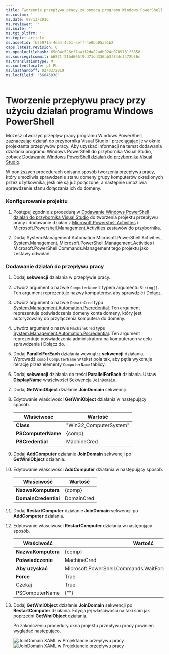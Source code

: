 ```yaml
---
title: Tworzenie przepływu pracy za pomocą programu Windows PowerShell działań | Dokumentacja firmy Microsoft
ms.custom: ''
ms.date: 09/13/2016
ms.reviewer: ''
ms.suite: ''
ms.tgt_pltfrm: ''
ms.topic: article
ms.assetid: fb55971a-4ea4-4c51-aeff-4e0bb05a51b2
caps.latest.revision: 6
ms.openlocfilehash: 65d04c526ef7aa112da82adb924c0789731f3850
ms.sourcegitcommit: b6871f21bd666f9cd71dd336bb3f844cf472b56c
ms.translationtype: MT
ms.contentlocale: pl-PL
ms.lasthandoff: 02/03/2019
ms.locfileid: "56845038"
---
```

# <a name="creating-a-workflow-with-windows-powershell-activities"></a>Tworzenie przepływu pracy przy użyciu działań programu Windows PowerShell

Możesz utworzyć przepływ pracy programu Windows PowerShell, zaznaczając działań do przybornika Visual Studio i przeciągając je w oknie projektanta przepływów pracy. Aby uzyskać informacji na temat dodawania działania programu Windows PowerShell do przybornika Visual Studio, zobacz [Dodawanie Windows PowerShell działań do przybornika Visual Studio](./adding-windows-powershell-activities-to-the-visual-studio-toolbox.md).

W poniższych procedurach opisano sposób tworzenia przepływu pracy, który umożliwia sprawdzenie stanu domeny grupy komputerów określonych przez użytkownika, jeśli nie są już połączone, a następnie umożliwia sprawdzenie stanu dołączania ich do domeny.

### <a name="setting-up-the-project"></a>Konfigurowanie projektu

1. Postępuj zgodnie z procedurą w [Dodawanie Windows PowerShell działań do przybornika Visual Studio](./adding-windows-powershell-activities-to-the-visual-studio-toolbox.md) do tworzenia projektu przepływu pracy i dodawanie działań z [Microsoft.Powershell.Activities](/dotnet/api/Microsoft.PowerShell.Activities) i [ Microsoft.Powershell.Management.Activities](/dotnet/api/Microsoft.PowerShell.Management.Activities) zestawów do przybornika.

2. Dodaj System.Management.Automation Microsoft.PowerShell.Activities, System.Management, Microsoft.PowerShell.Management.Activities i Microsoft.PowerShell.Commands.Management tego projektu jako zestawy odwołań.

### <a name="adding-activities-to-the-workflow"></a>Dodawanie działań do przepływu pracy

1. Dodaj **sekwencji** działania w przepływie pracy.

2. Utwórz argument o nazwie `ComputerName` z typem argumentu `String[]`. Ten argument reprezentuje nazwy komputerów, aby sprawdzić i Dołącz.

3. Utwórz argument o nazwie `DomainCred` typu [System.Management.Automation.Pscredential](/dotnet/api/System.Management.Automation.PSCredential). Ten argument reprezentuje poświadczenia domeny konta domeny, który jest autoryzowany do przyłączenia komputera do domeny.

4. Utwórz argument o nazwie `MachineCred` typu [System.Management.Automation.Pscredential](/dotnet/api/System.Management.Automation.PSCredential). Ten argument reprezentuje poświadczenia administratora na komputerach w celu sprawdzenia i Dołącz do.

5. Dodaj **ParallelForEach** działania wewnątrz **sekwencji** działania. Wprowadź `comp` i `ComputerName` w tekst pola tak, aby pętla wykonuje iterację przez elementy `ComputerName` tablicy.

6. Dodaj **sekwencji** działania do treści **ParallelForEach** działania. Ustaw **DisplayName** właściwości Sekwencja `JoinDomain`.

7. Dodaj **GetWmiObject** działanie **JoinDomain** sekwencji.

8. Edytowanie właściwości **GetWmiObject** działania w następujący sposób.

   |Właściwość|Wartość|
   |--------------|-----------|
   |**Class**|"Win32_ComputerSystem"|
   |**PSComputerName**|{comp}|
   |**PSCredential**|MachineCred|

9. Dodaj **AddComputer** działanie **JoinDomain** sekwencji po **GetWmiObject** działania.

10. Edytowanie właściwości **AddComputer** działania w następujący sposób.

    |Właściwość|Wartość|
    |--------------|-----------|
    |**NazwaKomputera**|{comp}|
    |**DomainCredential**|DomainCred|

11. Dodaj **RestartComputer** działanie **JoinDomain** sekwencji po **AddComputer** działania.

12. Edytowanie właściwości **RestartComputer** działania w następujący sposób.

    |Właściwość|Wartość|
    |--------------|-----------|
    |**NazwaKomputera**|{comp}|
    |**Poświadczenie**|MachineCred|
    |**Aby uzyskać**|Microsoft.PowerShell.Commands.WaitForServiceTypes.PowerShell|
    |**Force**|True|
    |Czekaj|True|
    |PSComputerName|{""}|

13. Dodaj **GetWmiObject** działanie **JoinDomain** sekwencji po **RestartComputer** działania. Edycja jej właściwości na taki sam jak poprzedni **GetWmiObject** działania.

    Po zakończeniu procedury okna projektu przepływu pracy powinien wyglądać następująco.

    ![JoinDomain XAML w Projektancie przepływu pracy](../media/joindomainworkflow.png)
    ![JoinDomain XAML w Projektancie przepływu pracy](../media/joindomainworkflow.png "JoinDomainWorkflow")